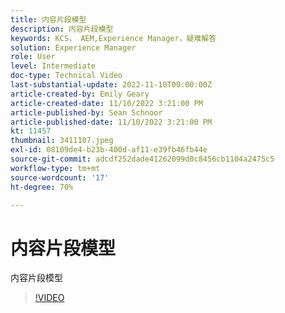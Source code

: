 ```yaml
---
title: 内容片段模型
description: 内容片段模型
keywords: KCS， AEM,Experience Manager，疑难解答
solution: Experience Manager
role: User
level: Intermediate
doc-type: Technical Video
last-substantial-update: 2022-11-10T00:00:00Z
article-created-by: Emily Geary
article-created-date: 11/10/2022 3:21:00 PM
article-published-by: Sean Schnoor
article-published-date: 11/10/2022 3:21:00 PM
kt: 11457
thumbnail: 3411107.jpeg
exl-id: 08109de4-b23b-400d-af11-e39fb46fb44e
source-git-commit: adcdf252dade41262099d0c8456cb1104a2475c5
workflow-type: tm+mt
source-wordcount: '17'
ht-degree: 70%

---
```


# 内容片段模型

内容片段模型

>[!VIDEO](https://video.tv.adobe.com/v/3411107/?quality=12&learn=on)
